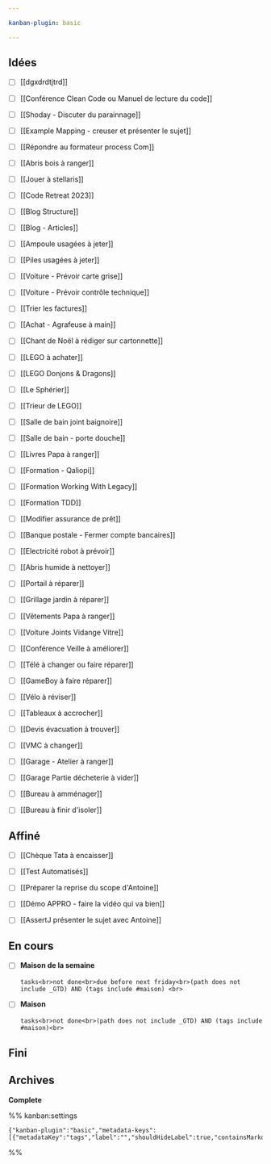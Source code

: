 ```yaml
---

kanban-plugin: basic

---
```


## Idées
- [ ] [[dgxdrdtjtrd]]
- [ ] [[Conférence Clean Code ou Manuel de lecture du code]]

- [ ] [[Shoday - Discuter du parainnage]]
- [ ] [[Example Mapping - creuser et présenter le sujet]]
- [ ] [[Répondre au formateur process Com]]
- [ ] [[Abris bois à ranger]]
- [ ] [[Jouer à stellaris]]
- [ ] [[Code Retreat 2023]]
- [ ] [[Blog Structure]]
- [ ] [[Blog - Articles]]
- [ ] [[Ampoule usagées à jeter]]
- [ ] [[Piles usagées à jeter]]
- [ ] [[Voiture - Prévoir carte grise]]
- [ ] [[Voiture - Prévoir contrôle technique]]
- [ ] [[Trier les factures]]
- [ ] [[Achat - Agrafeuse à main]]
- [ ] [[Chant de Noël à rédiger sur cartonnette]]
- [ ] [[LEGO à achater]]
- [ ] [[LEGO Donjons & Dragons]]
- [ ] [[Le Sphérier]]
- [ ] [[Trieur de LEGO]]
- [ ] [[Salle de bain joint baignoire]]
- [ ] [[Salle de bain - porte douche]]
- [ ] [[Livres Papa à ranger]]
- [ ] [[Formation - Qaliopi]]
- [ ] [[Formation Working With Legacy]]
- [ ] [[Formation TDD]]
- [ ] [[Modifier assurance de prêt]]
- [ ] [[Banque postale - Fermer compte bancaires]]
- [ ] [[Electricité robot à prévoir]]
- [ ] [[Abris humide à nettoyer]]
- [ ] [[Portail à réparer]]
- [ ] [[Grillage jardin à réparer]]
- [ ] [[Vêtements Papa à ranger]]
- [ ] [[Voiture Joints Vidange Vitre]]
- [ ] [[Conférence Veille à améliorer]]
- [ ] [[Télé à changer ou faire réparer]]
- [ ] [[GameBoy à faire réparer]]
- [ ] [[Vélo à réviser]]
- [ ] [[Tableaux à accrocher]]
- [ ] [[Devis évacuation à trouver]]
- [ ] [[VMC à changer]]
- [ ] [[Garage - Atelier à ranger]]
- [ ] [[Garage   Partie décheterie à vider]]
- [ ] [[Bureau à amménager]]
- [ ] [[Bureau à finir d'isoler]]


## Affiné

- [ ] [[Chèque Tata à encaisser]]
- [ ] [[Test Automatisés]]
- [ ] [[Préparer la reprise du scope d'Antoine]]
- [ ] [[Démo APPRO - faire la vidéo qui va bien]]
- [ ] [[AssertJ présenter le sujet avec Antoine]]


## En cours

- [ ] **Maison de la semaine**<br><br>```tasks<br>not done<br>due before next friday<br>(path does not include _GTD) AND (tags include #maison) <br>```
- [ ] **Maison**<br><br>```tasks<br>not done<br>(path does not include _GTD) AND (tags include #maison)<br>```


## Fini



## Archives

**Complete**




%% kanban:settings
```
{"kanban-plugin":"basic","metadata-keys":[{"metadataKey":"tags","label":"","shouldHideLabel":true,"containsMarkdown":false}]}
```
%%